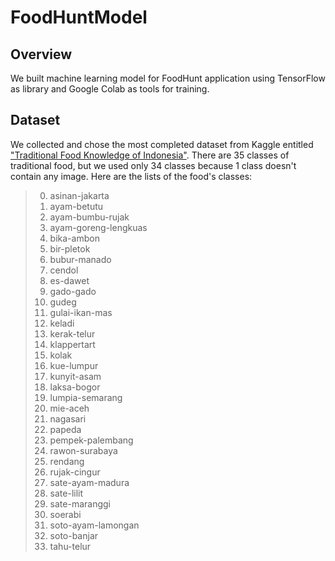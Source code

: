 # FoodHuntModel
## Overview

We built machine learning model for FoodHunt application using TensorFlow as library and Google Colab as tools for training.

## Dataset

We collected and chose the most completed dataset from Kaggle entitled ["Traditional Food Knowledge of Indonesia"](https://www.kaggle.com/datasets/arizbw/traditional-food-knowledge-of-indonesia). There are 35 classes of traditional food, but we used only 34 classes because 1 class doesn't contain any image. Here are the lists of the food's classes:

> 0. asinan-jakarta <br>
> 1. ayam-betutu <br>
> 2. ayam-bumbu-rujak <br>
> 3. ayam-goreng-lengkuas <br>
> 4. bika-ambon <br>
> 5. bir-pletok <br>
> 6. bubur-manado <br>
> 7. cendol <br>
> 8. es-dawet <br>
> 9. gado-gado <br>
> 10. gudeg <br>
> 11. gulai-ikan-mas <br> 
> 12. keladi <br>
> 13. kerak-telur <br>
> 14. klappertart <br>
> 15. kolak <br>
> 16. kue-lumpur <br>
> 17. kunyit-asam <br>
> 18. laksa-bogor <br>
> 19. lumpia-semarang <br>
> 20. mie-aceh <br>
> 21. nagasari <br>
> 22. papeda <br>
> 23. pempek-palembang <br>
> 24. rawon-surabaya <br>
> 25. rendang <br>
> 26. rujak-cingur <br> 
> 27. sate-ayam-madura <br>
> 28. sate-lilit <br>
> 29. sate-maranggi <br>
> 30. soerabi <br>
> 31. soto-ayam-lamongan <br>
> 32. soto-banjar <br>
> 33. tahu-telur <br>
